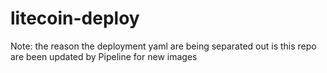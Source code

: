 # litecoin-deploy
Note: the reason the deployment yaml are being separated out is this repo are been updated by Pipeline for new images
